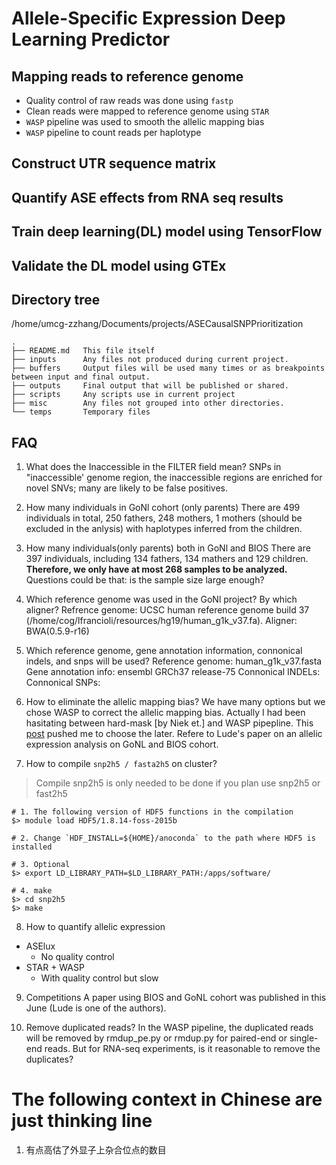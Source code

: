 # Allele-Specific Expression Deep Learning Predictor

## Mapping reads to reference genome
- Quality control of raw reads was done using `fastp`
- Clean reads were mapped to reference genome using `STAR`
- `WASP` pipeline was used to smooth the allelic mapping bias
- `WASP` pipeline to count reads per haplotype

## Construct UTR sequence matrix

## Quantify ASE effects from RNA seq results

## Train deep learning(DL) model using TensorFlow

## Validate the DL model using GTEx

## Directory tree
/home/umcg-zzhang/Documents/projects/ASECausalSNPPrioritization
``` {bash}
.
├── README.md   This file itself
├── inputs      Any files not produced during current project.
├── buffers     Output files will be used many times or as breakpoints between input and final output.
├── outputs     Final output that will be published or shared.
├── scripts     Any scripts use in current project
├── misc        Any files not grouped into other directories.
└── temps       Temporary files
```


## FAQ
1. What does the Inaccessible in the FILTER field mean?
SNPs in "inaccessible' genome region, the inaccessible regions are enriched for
novel SNVs; many are likely to be false positives.

2. How many individuals in GoNl cohort (only parents)
There are 499 individuals in total, 250 fathers, 248 mothers, 1 mothers (should
be excluded in the anlysis) with haplotypes inferred from the children.

3. How many individuals(only parents) both in GoNl and BIOS
There are 397 individuals, including 134 fathers, 134 mathers and 129 children.  **Therefore, we
only have at most 268 samples to be analyzed.** Questions could be that: is the sample size large
enough?

4. Which reference genome was used in the GoNl project? By which aligner?
Refrence genome: UCSC human reference genome build 37 (/home/cog/lfrancioli/resources/hg19/human_g1k_v37.fa). 
Aligner: BWA(0.5.9-r16)

5. Which reference genome, gene annotation information, connonical indels, and snps will be used?
Reference genome: human_g1k_v37.fasta
Gene annotation info: ensembl GRCh37 release-75
Connonical INDELs:
Connonical SNPs:

6. How to eliminate the allelic mapping bias?
We have many options but we chose WASP to correct the allelic mapping bias.
Actually I had been hasitating between hard-mask [by Niek et.] and WASP
pipepline. This [post](https://www.biostars.org/p/290455/) pushed me to choose
the later. Refere to Lude's paper on an allelic expression analysis on GoNL and
BIOS cohort.

7. How to compile `snp2h5 / fasta2h5` on cluster?
> Compile snp2h5 is only needed to be done if you plan use snp2h5 or fast2h5
```
# 1. The following version of HDF5 functions in the compilation
$> module load HDF5/1.8.14-foss-2015b

# 2. Change `HDF_INSTALL=${HOME}/anoconda` to the path where HDF5 is installed

# 3. Optional
$> export LD_LIBRARY_PATH=$LD_LIBRARY_PATH:/apps/software/

# 4. make
$> cd snp2h5
$> make
```

8. How to quantify allelic expression
- ASElux
    - No quality control
- STAR + WASP
    - With quality control but slow

9. Competitions
A paper using BIOS and GoNL cohort was published in this June (Lude is one of
the authors).

10. Remove duplicated reads?
In the WASP pipeline, the duplicated reads will be removed by rmdup_pe.py or
rmdup.py for paired-end or single-end reads. But for RNA-seq experiments, is it
reasonable to remove the duplicates?


# The following context in Chinese are just thinking line
1. 有点高估了外显子上杂合位点的数目
